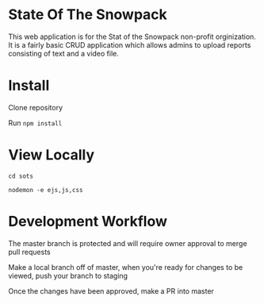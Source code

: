 # State Of The Snowpack

This web application is for the Stat of the Snowpack non-profit orginization. It is a fairly basic CRUD application which allows admins to upload reports consisting of text and a video file.

# Install

Clone repository

Run `npm install`

# View Locally

`cd sots`

`nodemon -e ejs,js,css`

# Development Workflow

The master branch is protected and will require owner approval to merge pull requests

Make a local branch off of master, when you're ready for changes to be viewed, push your branch to staging

Once the changes have been approved, make a PR into master
